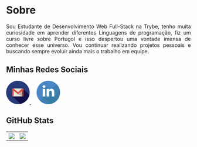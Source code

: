 # Sobre
<div align="justify">
  Sou Estudante de Desenvolvimento Web Full-Stack na Trybe, tenho muita curiosidade em aprender diferentes Linguagens de programação, fiz um curso livre      sobre Portugol e isso despertou uma vontade imensa de conhecer esse universo. Vou continuar realizando projetos pessoais e buscando sempre evoluir ainda    mais o trabalho em equipe.
</div>

## Minhas Redes Sociais
<div>
  <a style="margin-right: 15px;" href="mailto:geovani.futebol2012@gmail.com" target="_blank">
    <img width="64px" alt="gmail" src="./gmail.png" />
  </a>
  <a style="margin-right: 15px;" href="https://www.linkedin.com/in/geovani-moura-b55095226/" target="_blank">
    <img width="64px" alt="linkedIn" src="./linkedin.png" />
  </a>
</div>

## GitHub Stats
<table>
<tr><td>

  <a href="https://github.com/anuraghazra/github-readme-stats" rel="noopener noreferrer" target="_blank">
    <img align="center" src="https://github-readme-stats.vercel.app/api?username=GeovaniMoura&show_icons=true&theme=blue-green" />
  </a>

</td><td>

  <a href="https://github.com/anuraghazra/github-readme-stats" rel="noopener noreferrer" target="_blank" target="_blank">
    <img align="center" src="https://github-readme-stats.vercel.app/api/top-langs/?username=GeovaniMoura&layout=compact&theme=blue-green" />
  </a>

</td></tr>
</table>
